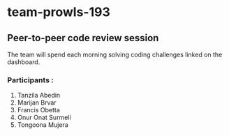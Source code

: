 # team-prowls-193
## Peer-to-peer code review session 
 The team will spend each morning solving coding challenges linked on the dashboard. 
### Participants :
1. Tanzila Abedin
2. Marijan Brvar
3. Francis Obetta
4. Onur Onat Surmeli
5. Tongoona Mujera
